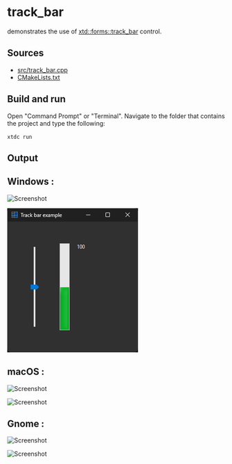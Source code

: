 # track_bar

demonstrates the use of [xtd::forms::track_bar](https://gammasoft71.github.io/xtd/reference_guides/latest/classxtd_1_1forms_1_1track__bar.html) control.

## Sources

* [src/track_bar.cpp](src/track_bar.cpp)
* [CMakeLists.txt](CMakeLists.txt)

## Build and run

Open "Command Prompt" or "Terminal". Navigate to the folder that contains the project and type the following:

```shell
xtdc run
```

## Output

## Windows :

![Screenshot](../../../../docs/pictures/examples/track_bar_w.png)

![Screenshot](../../../../docs/pictures/examples/track_bar_wd.png)

## macOS :

![Screenshot](../../../../docs/pictures/examples/track_bar_m.png)

![Screenshot](../../../../docs/pictures/examples/track_bar_md.png)

## Gnome :

![Screenshot](../../../../docs/pictures/examples/track_bar_g.png)

![Screenshot](../../../../docs/pictures/examples/track_bar_gd.png)
